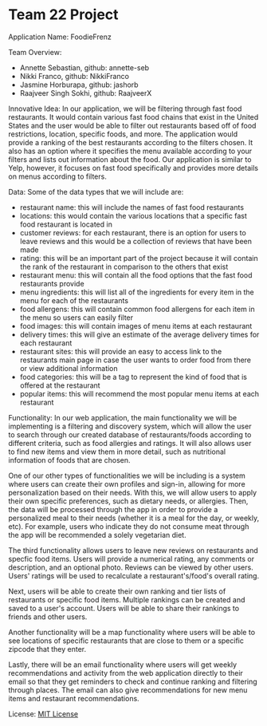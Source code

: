 # Team 22 Project

Application Name: FoodieFrenz

Team Overview:
- Annette Sebastian, github: annette-seb
- Nikki Franco, github: NikkiFranco
- Jasmine Horburapa, github: jashorb
- Raajveer Singh Sokhi, github: RaajveerX

Innovative Idea: 
In our application, we will be filtering through fast food restaurants. It would contain various fast food chains that exist in the United States and the user would be able to filter out restaurants based off of food restrictions, location, specific foods, and more. The application would provide a ranking of the best restaurants according to the filters chosen. It also has an option where it specifies the menu available according to your filters and lists out information about the food. Our application is similar to Yelp, however, it focuses on fast food specifically and provides more details on menus according to filters.


Data: 
Some of the data types that we will include are:
- restaurant name: this will include the names of fast food restaurants
- locations: this would contain the various locations that a specific fast food restaurant is located in
- customer reviews: for each restaurant, there is an option for users to leave reviews and this would be a collection of reviews that have been made
- rating: this will be an important part of the project because it will contain the rank of the restaurant in comparison to the others that exist
- restaurant menu: this will contain all the food options that the fast food restaurants provide
- menu ingredients: this will list all of the ingredients for every item in the menu for each of the restaurants
- food allergens: this will contain common food allergens for each item in the menu so users can easily filter
- food images: this will contain images of menu items at each restaurant
- delivery times: this will give an estimate of the average delivery times for each restaurant
- restaurant sites: this will provide an easy to access link to the restaurants main page in case the user wants to order food from there or view additional information
- food categories: this will be a tag to represent the kind of food that is offered at the restaurant
- popular items: this will recommend the most popular menu items at each restaurant 

Functionality: 
In our web application, the main functionality we will be implementing is a filtering and discovery system, which will allow the user to search through our created database of restaurants/foods according to different criteria, such as food allergies and ratings. It will also allows user to find new items and view them in more detail, such as nutritional information of foods that are chosen. 

One of our other types of functionalities we will be including is a system where users can create their own profiles and sign-in, allowing for more personalization based on their needs. With this, we will allow users to apply their own specific preferences, such as dietary needs, or allergies. Then, the data will be processed through the app in order to provide a personalized meal to their needs (whether it is a meal for the day, or weekly, etc). For example, users who indicate they do not consume meat through the app will be recommended a solely vegetarian diet.  

The third functionality allows users to leave new reviews on restaurants and specfic food items. Users will provide a numerical rating, any comments or description, and an optional photo. Reviews can be viewed by other users. Users' ratings will be used to recalculate a restaurant's/food's overall rating.

Next, users will be able to create their own ranking and tier lists of restaurants or specific food items. Multiple rankings can be created and saved to a user's account. Users will be able to share their rankings to friends and other users.

Another functionality will be a map functionality where users will be able to see locations of specific restaurants that are close to them or a specific zipcode that they enter. 

Lastly, there will be an email functionality where users will get weekly recommendations and activity from the web application directly to their email so that they get reminders to check and continue ranking and filtering through places. The email can also give recommendations for new menu items and restaurant recommendations.

License: [MIT License](https://opensource.org/licenses/MIT)
